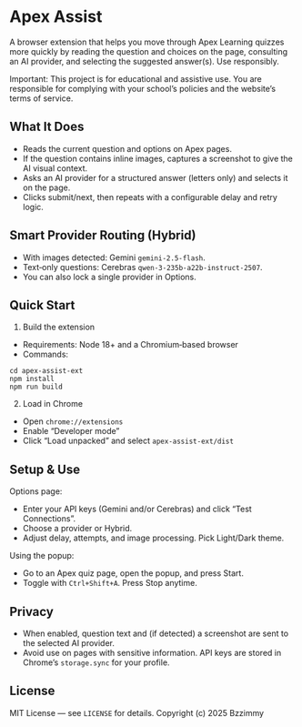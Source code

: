 # Apex Assist

A browser extension that helps you move through Apex Learning quizzes more quickly by reading the question and choices on the page, consulting an AI provider, and selecting the suggested answer(s). Use responsibly.

Important: This project is for educational and assistive use. You are responsible for complying with your school’s policies and the website’s terms of service.

## What It Does

- Reads the current question and options on Apex pages.
- If the question contains inline images, captures a screenshot to give the AI visual context.
- Asks an AI provider for a structured answer (letters only) and selects it on the page.
- Clicks submit/next, then repeats with a configurable delay and retry logic.

## Smart Provider Routing (Hybrid)

- With images detected: Gemini `gemini-2.5-flash`.
- Text‑only questions: Cerebras `qwen-3-235b-a22b-instruct-2507`.
- You can also lock a single provider in Options.

## Quick Start

1) Build the extension
- Requirements: Node 18+ and a Chromium‑based browser
- Commands:
```
cd apex-assist-ext
npm install
npm run build
```

2) Load in Chrome
- Open `chrome://extensions`
- Enable “Developer mode”
- Click “Load unpacked” and select `apex-assist-ext/dist`

## Setup & Use

Options page:
- Enter your API keys (Gemini and/or Cerebras) and click “Test Connections”.
- Choose a provider or Hybrid.
- Adjust delay, attempts, and image processing. Pick Light/Dark theme.

Using the popup:
- Go to an Apex quiz page, open the popup, and press Start.
- Toggle with `Ctrl+Shift+A`. Press Stop anytime.

## Privacy

- When enabled, question text and (if detected) a screenshot are sent to the selected AI provider.
- Avoid use on pages with sensitive information. API keys are stored in Chrome’s `storage.sync` for your profile.

## License

MIT License — see `LICENSE` for details.
Copyright (c) 2025 Bzzimmy
